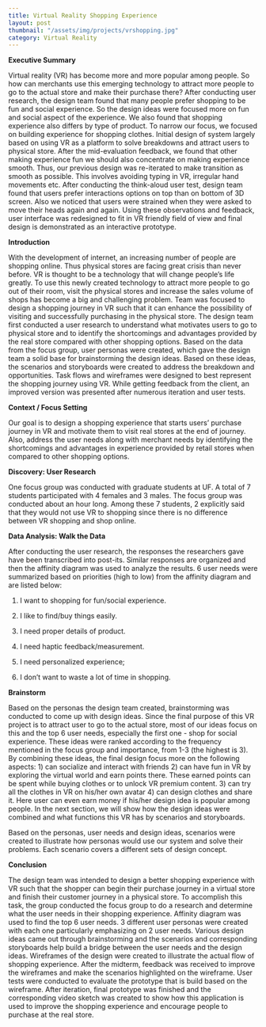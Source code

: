 ```yaml
---
title: Virtual Reality Shopping Experience
layout: post
thumbnail: "/assets/img/projects/vrshopping.jpg"
category: Virtual Reality
---
```


**Executive Summary**

Virtual reality (VR) has become more and more popular among people. So how can merchants use this emerging technology to attract more people to go to the actual store and make their purchase there? After conducting user research, the design team found that many people prefer shopping to be fun and social experience. So the design ideas were focused more on fun and social aspect of the experience. We also found that shopping experience also differs by type of product. To narrow our focus, we focused on building experience for shopping clothes. Initial design of system largely based on using VR as a platform to solve breakdowns and attract users to physical store. After the mid-evaluation feedback, we found that other making experience fun we should also concentrate on making experience smooth. Thus, our previous design was re-iterated to make transition as smooth as possible. This involves avoiding typing in VR, irregular hand movements etc. After conducting the think-aloud user test, design team found that users prefer interactions options on top than on bottom of 3D screen. Also we noticed that users were strained when they were asked to move their heads again and again. Using these observations and feedback, user interface was redesigned to fit in VR friendly field of view and final design is demonstrated as an interactive prototype.

**Introduction**

With the development of internet, an increasing number of people are shopping online. Thus physical stores are facing great crisis than never before. VR is thought to be a technology that will change people’s life greatly. To use this newly created technology to attract more people to go out of their room, visit the physical stores and increase the sales volume of shops has become a big and challenging problem. Team was focused to design a shopping journey in VR such that it can enhance the possibility of visiting and successfully purchasing in the physical store. The design team first conducted a user research to understand what motivates users to go to physical store and to identify the shortcomings and advantages provided by the real store compared with other shopping options. Based on the data from the focus group, user personas were created, which gave the design team a solid base for brainstorming the design ideas. Based on these ideas, the scenarios and storyboards were created to address the breakdown and opportunities. Task flows and wireframes were designed to best represent the shopping journey using VR. While getting feedback from the client, an improved version was presented after numerous iteration and user tests.

**Context / Focus Setting**

Our goal is to design a shopping experience that starts users’ purchase journey in VR and motivate them to visit real stores at the end of journey. Also, address the user needs along with merchant needs by identifying the shortcomings and advantages in experience provided by retail stores when compared to other shopping options.

**Discovery: User Research**

One focus group was conducted with graduate students at UF. A total of 7 students participated with 4 females and 3 males. The focus group was conducted about an hour long. Among these 7 students, 2 explicitly said that they would not use VR to shopping since there is no difference between VR shopping and shop online.

**Data Analysis: Walk the Data**

After conducting the user research, the responses the researchers gave have been transcribed into post-its. Similar responses are organized and then the affinity diagram was used to analyze the results. 6 user needs were summarized based on priorities (high to low) from the affinity diagram and are listed below:

1) I want to shopping for fun/social experience.

2) I like to find/buy things easily.

3) I need proper details of product.

4) I need haptic feedback/measurement.

5) I need personalized experience;

6) I don’t want to waste a lot of time in shopping.

**Brainstorm**

Based on the personas the design team created, brainstorming was conducted to come up with design ideas. Since the final purpose of this VR project is to attract user to go to the actual store, most of our ideas focus on this and the top 6 user needs, especially the first one - shop for social experience. These ideas were ranked according to the frequency mentioned in the focus group and importance, from 1-3 (the highest is 3). By combining these ideas, the final design focus more on the following aspects: 1) can socialize and interact with friends 2) can have fun in VR by exploring the virtual world and earn points there. These earned points can be spent while buying clothes or to unlock VR premium content. 3) can try all the clothes in VR on his/her own avatar 4) can design clothes and share it. Here user can even earn money if his/her design idea is popular among people. In the next section, we will show how the design ideas were combined and what functions this VR has by scenarios and storyboards.

Based on the personas, user needs and design ideas, scenarios were created to illustrate how personas would use our system and solve their problems. Each scenario covers a different sets of design concept.

**Conclusion**

The design team was intended to design a better shopping experience with VR such that the shopper can begin their purchase journey in a virtual store and finish their customer journey in a physical store. To accomplish this task, the group conducted the focus group to do a research and determine what the user needs in their shopping experience. Affinity diagram was used to find the top 6 user needs. 3 different user personas were created with each one particularly emphasizing on 2 user needs. Various design ideas came out through brainstorming and the scenarios and corresponding storyboards help build a bridge between the user needs and the design ideas. Wireframes of the design were created to illustrate the actual flow of shopping experience. After the midterm, feedback was received to improve the wireframes and make the scenarios highlighted on the wireframe. User tests were conducted to evaluate the prototype that is build based on the wireframe. After iteration, final prototype was finished and the corresponding video sketch was created to show how this application is used to improve the shopping experience and encourage people to purchase at the real store.